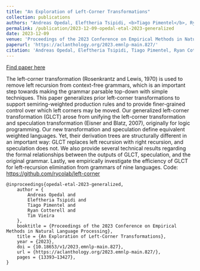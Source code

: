 ```yaml
---
title: "An Exploration of Left-Corner Transformations"
collection: publications
authors: "Andreas Opedal, Eleftheria Tsipidi, <b>Tiago Pimentel</b>, Ryan Cotterell, Tim Vieira"
permalink: /publication/2023-12-09-opedal-etal-2023-generalized
date: 2023-12-09
venue: 'Proceedings of the 2023 Conference on Empirical Methods in Natural Language Processing'
paperurl: 'https://aclanthology.org/2023.emnlp-main.827/'
citation: 'Andreas Opedal, Eleftheria Tsipidi, Tiago Pimentel, Ryan Cotterell, and Tim Vieira. 2023. An Exploration of Left-Corner Transformations. In Proceedings of the 2023 Conference on Empirical Methods in Natural Language Processing, pages 13393–13427, Singapore. Association for Computational Linguistics.'
---
```


<a href='https://aclanthology.org/2023.emnlp-main.827/'>Find paper here</a>

The left-corner transformation (Rosenkrantz and Lewis, 1970) is used to remove left recursion from context-free grammars, which is an important step towards making the grammar parsable top-down with simple techniques. This paper generalizes prior left-corner transformations to support semiring-weighted production rules and to provide finer-grained control over which left corners may be moved. Our generalized left-corner transformation (GLCT) arose from unifying the left-corner transformation and speculation transformation (Eisner and Blatz, 2007), originally for logic programming. Our new transformation and speculation define equivalent weighted languages. Yet, their derivation trees are structurally different in an important way: GLCT replaces left recursion with right recursion, and speculation does not. We also provide several technical results regarding the formal relationships between the outputs of GLCT, speculation, and the original grammar. Lastly, we empirically investigate the efficiency of GLCT for left-recursion elimination from grammars of nine languages. Code: https://github.com/rycolab/left-corner

```
@inproceedings{opedal-etal-2023-generalized,
    author = {
        Andreas Opedal and
        Eleftheria Tsipidi and
        Tiago Pimentel and
        Ryan Cotterell and
        Tim Vieira
    },
    booktitle = {Proceedings of the 2023 Conference on Empirical Methods in Natural Language Processing},
    title = {An Exploration of Left-Corner Transformations},
    year = {2023},
    doi = {10.18653/v1/2023.emnlp-main.827},
    url = {https://aclanthology.org/2023.emnlp-main.827/},
    pages = {13393–13427},
}
```